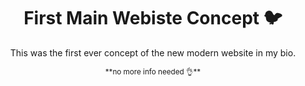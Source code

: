 <div align="center">
  
# First Main Webiste Concept 🐦
<sup2> This was the first ever concept of the new modern website in my bio. </sup2>
<div>
  
<div align="center">
  <sup>**no more info needed 👌**</sup>
<div>
